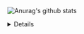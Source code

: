 ![Anurag's github stats](https://github-readme-stats.vercel.app/api?username=kanicha&count_private=true)
<details>
  
  ## :ledger:License
  [MIT Licence] https://opensource.org/licenses/MIT "MIT LICENCE"
